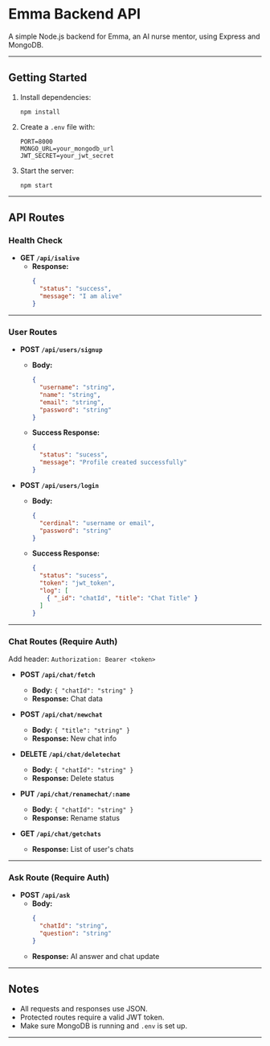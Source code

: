 # Emma Backend API

A simple Node.js backend for Emma, an AI nurse mentor, using Express and MongoDB.

---

## Getting Started

1. Install dependencies:
   ```
   npm install
   ```
2. Create a `.env` file with:
   ```
   PORT=8000
   MONGO_URL=your_mongodb_url
   JWT_SECRET=your_jwt_secret
   ```
3. Start the server:
   ```
   npm start
   ```

---

## API Routes

### Health Check

- **GET `/api/isalive`**
  - **Response:**
    ```json
    {
      "status": "success",
      "message": "I am alive"
    }
    ```

---

### User Routes

- **POST `/api/users/signup`**
  - **Body:**
    ```json
    {
      "username": "string",
      "name": "string",
      "email": "string",
      "password": "string"
    }
    ```
  - **Success Response:**
    ```json
    {
      "status": "sucess",
      "message": "Profile created successfully"
    }
    ```

- **POST `/api/users/login`**
  - **Body:**
    ```json
    {
      "cerdinal": "username or email",
      "password": "string"
    }
    ```
  - **Success Response:**
    ```json
    {
      "status": "sucess",
      "token": "jwt_token",
      "log": [
        { "_id": "chatId", "title": "Chat Title" }
      ]
    }
    ```

---

### Chat Routes (Require Auth)

Add header: `Authorization: Bearer <token>`

- **POST `/api/chat/fetch`**
  - **Body:** `{ "chatId": "string" }`
  - **Response:** Chat data

- **POST `/api/chat/newchat`**
  - **Body:** `{ "title": "string" }`
  - **Response:** New chat info

- **DELETE `/api/chat/deletechat`**
  - **Body:** `{ "chatId": "string" }`
  - **Response:** Delete status

- **PUT `/api/chat/renamechat/:name`**
  - **Body:** `{ "chatId": "string" }`
  - **Response:** Rename status

- **GET `/api/chat/getchats`**
  - **Response:** List of user's chats

---

### Ask Route (Require Auth)

- **POST `/api/ask`**
  - **Body:**
    ```json
    {
      "chatId": "string",
      "question": "string"
    }
    ```
  - **Response:** AI answer and chat update

---

## Notes

- All requests and responses use JSON.
- Protected routes require a valid JWT token.
- Make sure MongoDB is running and `.env` is set up.

---